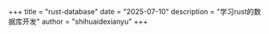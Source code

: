 +++
title = "rust-database"
date = "2025-07-10"
description = "学习rust的数据库开发"
author = "shihuaidexianyu"
+++